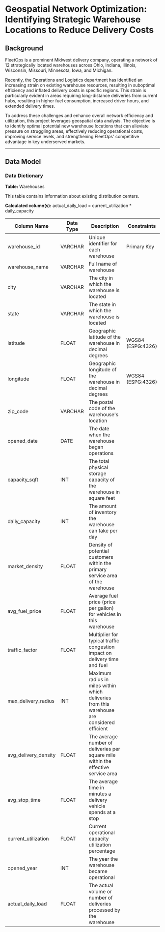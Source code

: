 # Geospatial Network Optimization: Identifying Strategic Warehouse Locations to Reduce Delivery Costs

## Background

FleetOps is a prominent Midwest delivery company, operating a network of 12 strategically located warehouses across Ohio, Indiana, Illinois, Wisconsin, Missouri, Minnesota, Iowa, and Michigan.

Recently, the Operations and Logistics department has identified an increasing strain on existing warehouse resources, resulting in suboptimal efficiency and inflated delivery costs in specific regions. This strain is particularly evident in areas requiring long-distance deliveries from current hubs, resulting in higher fuel consumption, increased driver hours, and extended delivery times.

To address these challenges and enhance overall network efficiency and utilization, this project leverages geospatial data analysis. The objective is to identify optimal potential new warehouse locations that can alleviate pressure on struggling areas, effectively reducing operational costs, improving service levels, and strengthening FleetOps' competitive advantage in key underserved markets.

---

## Data Model

### Data Dictionary

**Table:** Warehouses

This table contains information about existing distribution centers.

**Calculated column(s):** actual_daily_load = current_utilization * daily_capacity

| Column Name          | Data Type | Description                                                                     | Constraints       |
|----------------------|-----------|---------------------------------------------------------------------------------|-------------------|
| warehouse_id         | VARCHAR   | Unique identifier for each warehouse                                            | Primary Key       |
| warehouse_name       | VARCHAR   | Full name of warehouse                                                          |                   |
| city                 | VARCHAR   | The city in which the warehouse is located                                      |                   |
| state                | VARCHAR   | The state in which the warehouse is located                                     |                   |
| latitude             | FLOAT     | Geographic latitude of the warehouse in decimal degrees                         | WGS84 (ESPG:4326) |
| longitude            | FLOAT     | Geographic longitude of the warehouse in decimal degrees                        | WGS84 (ESPG:4326) |
| zip_code             | VARCHAR   | The postal code of the warehouse's location                                     |                   |
| opened_date          | DATE      | The date when the warehouse began operations                                    |                   |
| capacity_sqft        | INT       | The total physical storage capacity of the warehouse in square feet             |                   |
| daily_capacity       | INT       | The amount of inventory the warehouse can take per day                          |                   |
| market_density       | FLOAT     | Density of potential customers within the primary service area of the warehouse |                   |
| avg_fuel_price       | FLOAT     | Average fuel price (price per gallon) for vehicles in this warehouse            |                   |
| traffic_factor       | FLOAT     | Multiplier for typical traffic congestion impact on delivery time and fuel      |                   |
| max_delivery_radius  | INT       | Maximum radius in miles within which deliveries from this warehouse are considered efficient | |
| avg_delivery_density | FLOAT     | The average number of deliveries per square mile within the effective service area | |
| avg_stop_time        | FLOAT     | The average time in minutes a delivery vehicle spends at a stop                 |                   |
| current_utilization  | FLOAT     | Current operational capacity utilization percentage                             |                   |
| opened_year          | INT       | The year the warehouse became operational                                       |                   |
| actual_daily_load    | FLOAT     | The actual volume or number of deliveries processed by the warehouse            |                   | 







